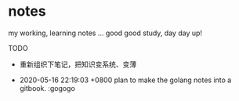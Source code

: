 # notes

my working, learning notes ... good good study, day day up!

TODO

- 重新组织下笔记，把知识变系统、变薄

- 2020-05-16 22:19:03 +0800 plan to make the golang notes into a gitbook. :gogogo

